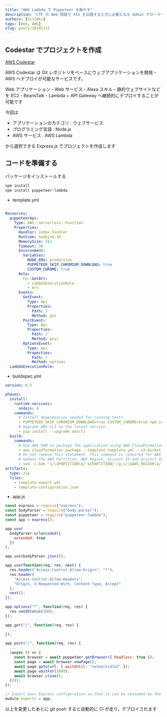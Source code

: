 ```yaml
---
title: "AWS Lambda で Puppeteer を動かす"
description: "CTF の Web 問題で XSS を出題するときに必要となる Admin クローラーを AWS Lambda で動かします"
authors: [hi120ki]
tags: [Web, AWS]
slug: posts/20191211
---
```


## Codestar でプロジェクトを作成

[AWS Codestar](https://aws.amazon.com/jp/codestar/)

AWS Codestar は Git レポジトリをベースにウェブアプリケーションを開発・AWS へデプロイが可能なサービスです。

<!-- truncate -->

Web アプリケーション・Web サービス・Alexa スキル・静的ウェブサイトなどを EC2・BeansTalk・Lambda + API Gateway へ継続的にデプロイすることが可能です

今回は

- アプリケーションのカテゴリ : ウェブサービス
- プログラミング言語 : Node.js
- AWS サービス : AWS Lambda

から選択できる Express.js でプロジェクトを作成します

## コードを準備する

パッケージをインストールする

```bash
npm install
npm install puppeteer-lambda
```

- template.yml

```yml
---
Resources:
  puppeteerApi:
    Type: AWS::Serverless::Function
    Properties:
      Handler: index.handler
      Runtime: nodejs8.10
      MemorySize: 512
      Timeout: 30
      Environment:
        Variables:
          NODE_ENV: production
          PUPPETEER_SKIP_CHROMIUM_DOWNLOAD: true
          CUSTOM_CHROME: true
      Role:
        Fn::GetAtt:
          - LambdaExecutionRole
          - Arn
      Events:
        GetEvent:
          Type: Api
          Properties:
            Path: /
            Method: get
        PostEvent:
          Type: Api
          Properties:
            Path: /
            Method: post
        OptionsEvent:
          Type: Api
          Properties:
            Path: /
            Method: options
  LambdaExecutionRole:
```

- buildspec.yml

```yml
version: 0.2

phases:
  install:
    runtime-versions:
      nodejs: 8
    commands:
      # Install dependencies needed for running tests
      - PUPPETEER_SKIP_CHROMIUM_DOWNLOAD=true CUSTOM_CHROME=true npm install
      # Upgrade AWS CLI to the latest version
      - pip install --upgrade awscli
  build:
    commands:
      # Use AWS SAM to package the application using AWS CloudFormation
      - aws cloudformation package --template template.yml --s3-bucket $S3_BUCKET --output-template template-export.yml
      # Do not remove this statement. This command is required for AWS CodeStar projects.
      # Update the AWS Partition, AWS Region, account ID and project ID in the project ARN on template-configuration.json file so AWS CloudFormation can tag project resources.
      - sed -i.bak 's/\$PARTITION\$/'${PARTITION}'/g;s/\$AWS_REGION\$/'${AWS_REGION}'/g;s/\$ACCOUNT_ID\$/'${ACCOUNT_ID}'/g;s/\$PROJECT_ID\$/'${PROJECT_ID}'/g' template-configuration.json
artifacts:
  type: zip
  files:
    - template-export.yml
    - template-configuration.json
```

- app.js

```javascript
const express = require("express");
const bodyParser = require("body-parser");
const puppeteer = require("puppeteer-lambda");
const app = express();

app.use(
  bodyParser.urlencoded({
    extended: true
  })
);

app.use(bodyParser.json());

app.use(function(req, res, next) {
  res.header("Access-Control-Allow-Origin", "*");
  res.header(
    "Access-Control-Allow-Headers",
    "Origin, X-Requested-With, Content-Type, Accept"
  );
  next();
});

app.options("*", function(req, res) {
  res.sendStatus(200);
});

app.get("/", function(req, res) {
  ...
});

app.post("/", function(req, res) {
  ...
  (async () => {
    const browser = await puppeteer.getBrowser({ headless: true });
    const page = await browser.newPage();
    await page.goto(url, { waitUntil: "networkidle2" });
    await page.waitFor(1000);
    await browser.close();
  })();
});

// Export your Express configuration so that it can be consumed by the Lambda handler
module.exports = app;
```

以上を変更したあとに git push すると自動的に CI が走り，デプロイされます
